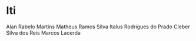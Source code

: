 # Iti

Alan Rabelo Martins
Matheus Ramos Silva
Italus Rodrigues do Prado
Cleber Silva dos Reis
Marcos Lacerda
